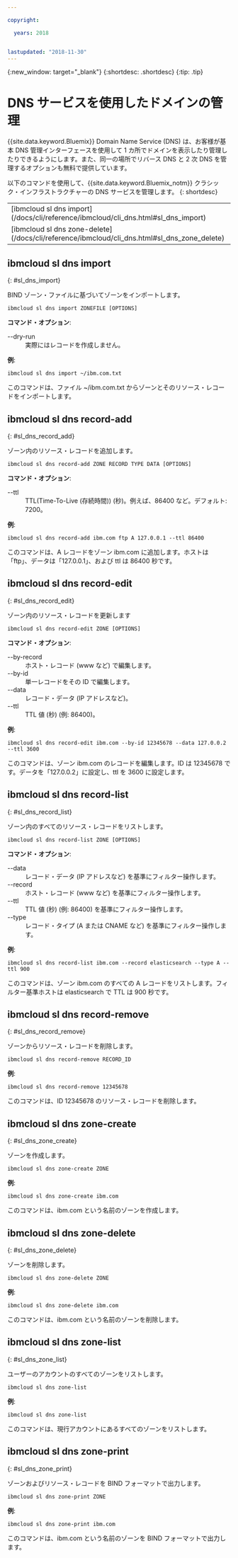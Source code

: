 ```yaml
---

copyright:

  years: 2018


lastupdated: "2018-11-30"
---
```


{:new_window: target="_blank"}
{:shortdesc: .shortdesc}
{:tip: .tip}

# DNS サービスを使用したドメインの管理

{{site.data.keyword.Bluemix}} Domain Name Service (DNS) は、お客様が基本 DNS 管理インターフェースを使用して 1 カ所でドメインを表示したり管理したりできるようにします。また、同一の場所でリバース DNS と 2 次 DNS を管理するオプションも無料で提供しています。

以下のコマンドを使用して、{{site.data.keyword.Bluemix_notm}} クラシック・インフラストラクチャーの DNS サービスを管理します。
{: shortdesc}

<table summary="コマンドの詳細情報を表示するリンクが含まれたアルファベット順の {{site.data.keyword.Bluemix_notm}} インフラストラクチャー DNS コマンド">
 <tbody>
 <tr>
 <td>[ibmcloud sl dns import](/docs/cli/reference/ibmcloud/cli_dns.html#sl_dns_import)</td>
 <td>[ibmcloud sl dns record-add](/docs/cli/reference/ibmcloud/cli_dns.html#sl_dns_record_add)</td>
 <td>[ibmcloud sl dns record-edit](/docs/cli/reference/ibmcloud/cli_dns.html#sl_dns_record_edit)</td>
 <td>[ibmcloud sl dns record-list](/docs/cli/reference/ibmcloud/cli_dns.html#sl_dns_record_list)</td>
 <td>[ibmcloud sl dns record-remove](/docs/cli/reference/ibmcloud/cli_dns.html#sl_dns_record_remove)</td>
 <td>[ibmcloud sl dns zone-create](/docs/cli/reference/ibmcloud/cli_dns.html#sl_dns_zone_create)</td>
 </tr>
 <tr>
   <td>[ibmcloud sl dns zone-delete](/docs/cli/reference/ibmcloud/cli_dns.html#sl_dns_zone_delete)</td>
   <td>[ibmcloud sl dns zone-list](/docs/cli/reference/ibmcloud/cli_dns.html#sl_dns_zone_list)</td>
   <td>[ibmcloud sl dns zone-print](/docs/cli/reference/ibmcloud/cli_dns.html#sl_dns_zone_print)</td>
 </tr>
   </tbody>
 </table>

## ibmcloud sl dns import
{: #sl_dns_import}

BIND ゾーン・ファイルに基づいてゾーンをインポートします。
```
ibmcloud sl dns import ZONEFILE [OPTIONS]
```

<strong>コマンド・オプション</strong>:
<dl>
<dt>--dry-run</dt>
<dd>実際にはレコードを作成しません。</dd>
</dl>

**例**:
```
ibmcloud sl dns import ~/ibm.com.txt
```
このコマンドは、ファイル ~/ibm.com.txt からゾーンとそのリソース・レコードをインポートします。

## ibmcloud sl dns record-add
{: #sl_dns_record_add}

ゾーン内のリソース・レコードを追加します。
```
ibmcloud sl dns record-add ZONE RECORD TYPE DATA [OPTIONS]
```

<strong>コマンド・オプション</strong>:
<dl>
<dt>--ttl</dt>
<dd>TTL(Time-To-Live (存続時間)) (秒)。例えば、86400 など。デフォルト: 7200。</dd>
</dl>

**例**:
```
ibmcloud sl dns record-add ibm.com ftp A 127.0.0.1 --ttl 86400
```
このコマンドは、A レコードをゾーン ibm.com に追加します。ホストは「ftp」、データは「127.0.0.1」、および ttl は 86400 秒です。

## ibmcloud sl dns record-edit
{: #sl_dns_record_edit}

ゾーン内のリソース・レコードを更新します
```
ibmcloud sl dns record-edit ZONE [OPTIONS]
```

<strong>コマンド・オプション</strong>:
<dl>
<dt>--by-record</dt>
<dd>ホスト・レコード (www など) で編集します。</dd>
<dt>--by-id</dt>
<dd>単一レコードをその ID で編集します。</dd>
<dt>--data</dt>
<dd>レコード・データ (IP アドレスなど)。</dd>
<dt>--ttl</dt>
<dd>TTL 値 (秒) (例: 86400)。</dd>
</dl>

**例**:
```
ibmcloud sl dns record-edit ibm.com --by-id 12345678 --data 127.0.0.2 --ttl 3600
```
このコマンドは、ゾーン ibm.com のレコードを編集します。ID は 12345678 です。データを「127.0.0.2」に設定し、ttl を 3600 に設定します。

## ibmcloud sl dns record-list
{: #sl_dns_record_list}

ゾーン内のすべてのリソース・レコードをリストします。
```
ibmcloud sl dns record-list ZONE [OPTIONS]
```

<strong>コマンド・オプション</strong>:
<dl>
<dt>--data</dt>
<dd>レコード・データ (IP アドレスなど) を基準にフィルター操作します。</dd>
<dt>--record</dt>
<dd>ホスト・レコード (www など) を基準にフィルター操作します。</dd>
<dt>--ttl</dt>
<dd>TTL 値 (秒) (例: 86400) を基準にフィルター操作します。</dd>
<dt>--type</dt>
<dd>レコード・タイプ (A または CNAME など) を基準にフィルター操作します。</dd>
</dl>

**例**:
```
ibmcloud sl dns record-list ibm.com --record elasticsearch --type A --ttl 900
```
このコマンドは、ゾーン ibm.com のすべての A レコードをリストします。フィルター基準ホストは elasticsearch で TTL は 900 秒です。

## ibmcloud sl dns record-remove
{: #sl_dns_record_remove}

ゾーンからリソース・レコードを削除します。
```
ibmcloud sl dns record-remove RECORD_ID
```


**例**:
```
ibmcloud sl dns record-remove 12345678
```
このコマンドは、ID 12345678 のリソース・レコードを削除します。

## ibmcloud sl dns zone-create
{: #sl_dns_zone_create}

ゾーンを作成します。
```
ibmcloud sl dns zone-create ZONE
```


**例**:
```
ibmcloud sl dns zone-create ibm.com
```
このコマンドは、ibm.com という名前のゾーンを作成します。

## ibmcloud sl dns zone-delete
{: #sl_dns_zone_delete}

ゾーンを削除します。
```
ibmcloud sl dns zone-delete ZONE
```


**例**:
```
ibmcloud sl dns zone-delete ibm.com
```
このコマンドは、ibm.com という名前のゾーンを削除します。

## ibmcloud sl dns zone-list
{: #sl_dns_zone_list}

ユーザーのアカウントのすべてのゾーンをリストします。
```
ibmcloud sl dns zone-list
```


**例**:
```
ibmcloud sl dns zone-list
```
このコマンドは、現行アカウントにあるすべてのゾーンをリストします。

## ibmcloud sl dns zone-print
{: #sl_dns_zone_print}

ゾーンおよびリソース・レコードを BIND フォーマットで出力します。
```
ibmcloud sl dns zone-print ZONE
```


**例**:
```
ibmcloud sl dns zone-print ibm.com
```
このコマンドは、ibm.com という名前のゾーンを BIND フォーマットで出力します。

